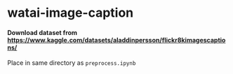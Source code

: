 # watai-image-caption

#### Download dataset from https://www.kaggle.com/datasets/aladdinpersson/flickr8kimagescaptions/

Place in same directory as `preprocess.ipynb`

